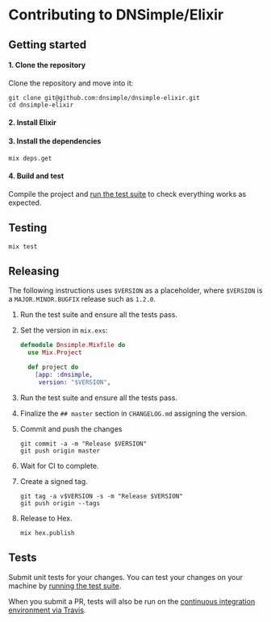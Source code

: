 # Contributing to DNSimple/Elixir

## Getting started

#### 1. Clone the repository

Clone the repository and move into it:

```shell
git clone git@github.com:dnsimple/dnsimple-elixir.git
cd dnsimple-elixir
```

#### 2. Install Elixir

#### 3. Install the dependencies

```shell
mix deps.get
```

#### 4. Build and test

Compile the project and [run the test suite](#testing) to check everything works as expected.


## Testing

```shell
mix test
```


## Releasing

The following instructions uses `$VERSION` as a placeholder, where `$VERSION` is a `MAJOR.MINOR.BUGFIX` release such as `1.2.0`.

1. Run the test suite and ensure all the tests pass.

1. Set the version in `mix.exs`:

    ```elixir
    defmodule Dnsimple.Mixfile do
      use Mix.Project

      def project do
        [app: :dnsimple,
         version: "$VERSION",
    ```

1. Run the test suite and ensure all the tests pass.

1. Finalize the `## master` section in `CHANGELOG.md` assigning the version.

1. Commit and push the changes

    ```shell
    git commit -a -m "Release $VERSION"
    git push origin master
    ```

1. Wait for CI to complete.

1. Create a signed tag.

    ```shell
    git tag -a v$VERSION -s -m "Release $VERSION"
    git push origin --tags
    ```

1. Release to Hex.

    ```shell
    mix hex.publish
    ```


## Tests

Submit unit tests for your changes. You can test your changes on your machine by [running the test suite](#testing).

When you submit a PR, tests will also be run on the [continuous integration environment via Travis](https://travis-ci.com/dnsimple/dnsimple-elixir).
